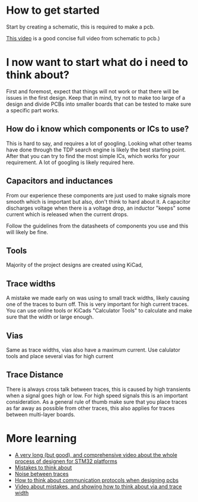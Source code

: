 # How to get started

Start by creating a schematic, this is required to make a pcb. 

[This video](https://www.youtube.com/watch?v=3FGNw28xBr0) is a good concise full video from schematic to pcb.)

# I now want to start what do i need to think about?

First and foremost, expect that things will not work or that there will be issues in the first design. Keep that in mind, try not to make too large of a design and divide PCBs into smaller boards that can be tested to make sure a specific part works. 

## How do i know which components or ICs to use?

This is hard to say, and requires a lot of googling. Looking what other teams have done through the TDP search engine is likely the best starting point. After that you can try to find the most simple ICs, which works for your requirement. A lot of googling is likely required here.

## Capacitors and inductances

From our experience these components are just used to make signals more smooth which is important but also, don't think to hard about it. A capacitor discharges voltage when there is a voltage drop, an inductor "keeps" some current which is released when the current drops.

Follow the guidelines from the datasheets of components you use and this will likely be fine.

## Tools

Majority of the project designs are created using KiCad, 

## Trace widths
A mistake we made early on was using to small track widths, likely causing one of the traces to burn off. 
This is very important for high current traces. You can use online tools or KiCads "Calculator Tools" to calculate and make sure that the width or large enough.

## Vias

Same as trace widths, vias also have a maximum current. Use calulator tools and place several vias for high current 

## Trace Distance

There is always cross talk between traces, this is caused by high transients when a signal goes high or low. For high speed signals this is an important consideration. As a general rule of thumb make sure that you place traces as far away as possible from other traces, this also applies for traces between multi-layer boards.

# More learning

* [A very long (but good), and comprehensive video about the whole process of designen for STM32 platforms](https://youtu.be/14_jh3nLSsU)
* [Mistakes to think about](https://www.youtube.com/watch?v=hkSad4n76Lc)
* [Noise between traces](https://www.youtube.com/watch?v=67mRFXSbCw0) 
* [How to think about communication protocols when designing pcbs](https://www.youtube.com/watch?v=eheh938ESU0)
* [Video about mistakes, and showing how to think about via and trace width](https://www.youtube.com/watch?v=D0X76Kbf8fQ)
